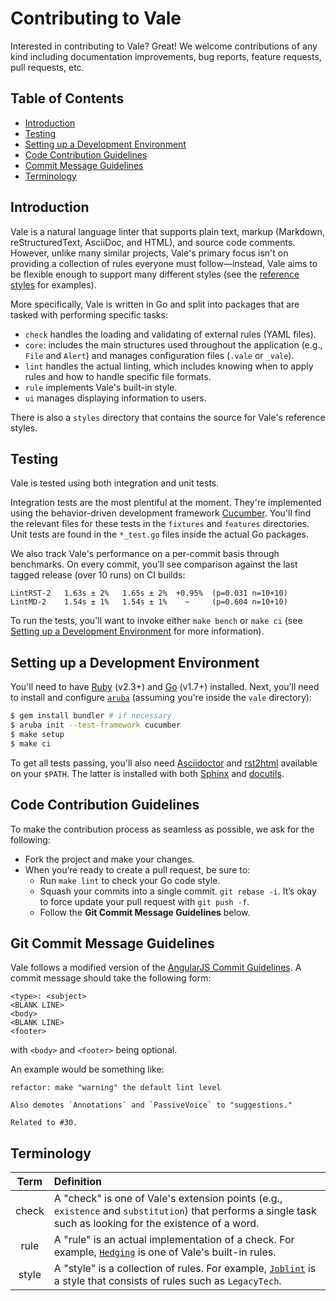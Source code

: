 # Contributing to Vale

Interested in contributing to Vale? Great! We welcome contributions of any kind including documentation improvements, bug reports, feature requests, pull requests, etc.

## Table of Contents

* [Introduction](#intro)
* [Testing](#testing)
* [Setting up a Development Environment](#devenv)
* [Code Contribution Guidelines](#code-guidelines)
* [Commit Message Guidelines](#commit-guidelines)
* [Terminology](#terms)

## <a name="intro"></a> Introduction

Vale is a natural language linter that supports plain text, markup (Markdown, reStructuredText, AsciiDoc, and HTML), and source code comments. However, unlike many similar projects, Vale's primary focus isn't on providing a collection of rules everyone must follow&mdash;instead, Vale aims to be flexible enough to support many different styles (see the [reference styles](https://github.com/ValeLint/vale#reference-styles) for examples).

More specifically, Vale is written in Go and split into packages that are tasked with performing specific tasks:

- `check` handles the loading and validating of external rules (YAML files).
- `core`: includes the main structures used throughout the application (e.g., `File` and `Alert`) and manages configuration files (`.vale` or `_vale`).
- `lint` handles the actual linting, which includes knowing when to apply rules and how to handle specific file formats.
- `rule` implements Vale's built-in style.
- `ui` manages displaying information to users.

There is also a `styles` directory that contains the source for Vale's reference styles.

## <a name="testing"></a> Testing

Vale is tested using both integration and unit tests.

Integration tests are the most plentiful at the moment. They're implemented using the behavior-driven development framework [Cucumber](https://cucumber.io/). You'll find the relevant files for these tests in the `fixtures` and `features` directories. Unit tests are found in the `*_test.go` files inside the actual Go packages. 

We also track Vale's performance on a per-commit basis through benchmarks. On every commit, you'll see comparison against the last tagged release (over 10 runs) on CI builds:

```text
LintRST-2   1.63s ± 2%   1.65s ± 2%  +0.95%  (p=0.031 n=10+10)
LintMD-2    1.54s ± 1%   1.54s ± 1%    ~     (p=0.604 n=10+10)
```


To run the tests, you'll want to invoke either `make bench` or `make ci` (see [Setting up a Development Environment]() for more information).

## <a name="devenv"></a> Setting up a Development Environment

You'll need to have [Ruby](https://www.ruby-lang.org/en/downloads/) (v2.3+) and [Go](https://golang.org/) (v1.7+) installed. Next, you'll need to install and configure [`aruba`](https://github.com/cucumber/aruba) (assuming you're inside the `vale` directory):

```bash
$ gem install bundler # if necessary
$ aruba init --test-framework cucumber
$ make setup
$ make ci
```

To get all tests passing, you'll also need [Asciidoctor](http://asciidoctor.org/) and [rst2html](http://docutils.sourceforge.net/docs/user/tools.html#rst2html-py) available on your `$PATH`. The latter is installed with both [Sphinx](http://www.sphinx-doc.org/en/stable/) and [docutils](https://pypi.python.org/pypi/docutils).

## <a name="code-guidelines"></a>  Code Contribution Guidelines

To make the contribution process as seamless as possible, we ask for the following:

* Fork the project and make your changes.
* When you’re ready to create a pull request, be sure to:
    * Run `make lint` to check your Go code style.
    * Squash your commits into a single commit. `git rebase -i`. It’s okay to force update your pull request with `git push -f`.
    * Follow the **Git Commit Message Guidelines** below.

## <a name="commit-guidelines"></a> Git Commit Message Guidelines

Vale follows a modified version of the [AngularJS Commit Guidelines](https://github.com/angular/angular.js/blob/master/CONTRIBUTING.md#-git-commit-guidelines). A commit message should take the following form:

```
<type>: <subject>
<BLANK LINE>
<body>
<BLANK LINE>
<footer>
```

with `<body>` and `<footer>` being optional.

An example would be something like:

```text
refactor: make "warning" the default lint level

Also demotes `Annotations` and `PassiveVoice` to "suggestions."

Related to #30.
```

## <a name="terms"></a> Terminology

| Term  | Definition                                                                                                                                                                        |
|:-----:|:----------------------------------------------------------------------------------------------------------------------------------------------------------------------------------|
| check | A "check" is one of Vale's extension points (e.g., `existence` and `substitution`) that performs a single task such as looking for the existence of a word.                       |
| rule  | A "rule" is an actual implementation of a check. For example, [`Hedging`](https://github.com/ValeLint/vale/blob/master/rule/Hedging.yml) is one of Vale's built-in rules.         |
| style | A "style" is a collection of rules. For example, [`Joblint`](https://github.com/ValeLint/vale/tree/master/styles/Joblint) is a style that consists of rules such as `LegacyTech`. |
